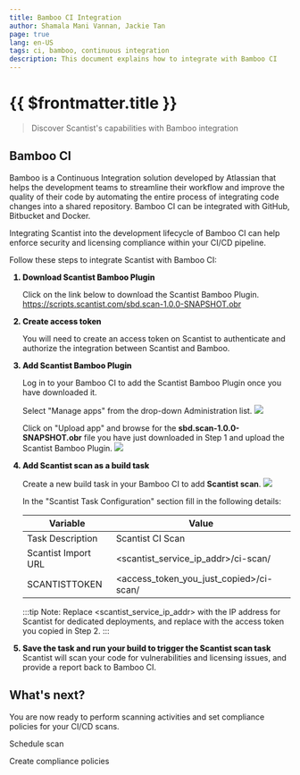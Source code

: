 ```yaml
---
title: Bamboo CI Integration
author: Shamala Mani Vannan, Jackie Tan
page: true
lang: en-US
tags: ci, bamboo, continuous integration
description: This document explains how to integrate with Bamboo CI
---
```

<style>
    li {
        font-weight: 800;
    }
</style>

<ClientOnly>

# {{ $frontmatter.title }}

>Discover Scantist's capabilities with Bamboo integration

## Bamboo CI

Bamboo is a Continuous Integration solution developed by Atlassian that helps the development teams to streamline their workflow and improve the quality of their code by automating the entire process of integrating code changes into a shared repository. Bamboo CI can be integrated with GitHub, Bitbucket and Docker.

Integrating Scantist into the development lifecycle of Bamboo CI can help enforce security and licensing compliance within your CI/CD pipeline.

Follow these steps to integrate Scantist with Bamboo CI:

<ol>
<li>Download Scantist Bamboo Plugin</li>

Click on the link below to download the Scantist Bamboo Plugin.
<a href="https://scripts.scantist.com/sbd.scan-1.0.0-SNAPSHOT.obr">https://scripts.scantist.com/sbd.scan-1.0.0-SNAPSHOT.obr</a>

<li>Create access token</li>

You will need to create an access token on Scantist to authenticate and authorize the integration between Scantist and Bamboo.

<li>Add Scantist Bamboo Plugin</li>

Log in to your Bamboo CI to add the Scantist Bamboo Plugin once you have downloaded it.

Select "Manage apps" from the drop-down Administration list.
<img src="/images/Build-based-Scan-CICD-Pipeline/bamboo/step3.1.png"/>

Click on "Upload app" and browse for the <b>sbd.scan-1.0.0-SNAPSHOT.obr</b> file you have just downloaded in Step 1 and upload the Scantist Bamboo Plugin.
<img src="/images/Build-based-Scan-CICD-Pipeline/bamboo/step3.2.png"/>

<li>Add Scantist scan as a build task</li>

Create a new build task in your Bamboo CI to add <b>Scantist scan</b>.
<img src="/images/Build-based-Scan-CICD-Pipeline/bamboo/step4.1.png"/>

In the "Scantist Task Configuration" section fill in the following details:

<table>
    <thead>
        <th>Variable</th>
        <th>Value</th>
    </thead>
    <tbody>
        <tr>
            <td>Task Description</td>
            <td>Scantist CI Scan</td>
        </tr>
        <tr>
            <td>Scantist Import URL</td>
            <td>&lt;scantist_service_ip_addr&gt;/ci-scan/</td>
        </tr>
        <tr>
            <td>SCANTISTTOKEN</td>
            <td>&lt;access_token_you_just_copied&gt;/ci-scan/</td>
        </tr>
    </tbody>
</table>

:::tip Note: Replace <scantist_service_ip_addr> with the IP address for Scantist for dedicated deployments, and replace with the access token you copied in Step 2.
:::

<li>Save the task and run your build to trigger the Scantist scan task</li>
Scantist will scan your code for vulnerabilities and licensing issues, and provide a report back to Bamboo CI.

</ol>

## What's next?

You are now ready to perform scanning activities and set compliance policies for your CI/CD scans.

Schedule scan

Create compliance policies

</ClientOnly>
